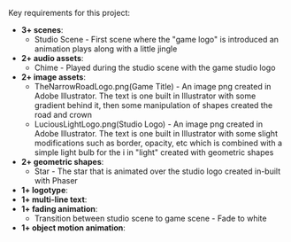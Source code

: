 Key requirements for this project:
- **3+ scenes**:
    - Studio Scene - First scene where the "game logo" is introduced an animation plays along with a little jingle
- **2+ audio assets**:
    - Chime - Played during the studio scene with the game studio logo
- **2+ image assets**: 
    - TheNarrowRoadLogo.png(Game Title) - An image png created in Adobe Illustrator. The text is one built in Illustrator with some gradient behind it, then some manipulation of shapes created the road and crown
    - LuciousLightLogo.png(Studio Logo) - An image png created in Adobe Illustrator. The text is one built in Illustrator with some slight modifications such as border, opacity, etc which is combined with a simple light bulb for the i in "light" created with geometric shapes
- **2+ geometric shapes**:
    - Star - The star that is animated over the studio logo created in-built with Phaser
- **1+ logotype**:
- **1+ multi-line text**:
- **1+ fading animation**:
    - Transition between studio scene to game scene - Fade to white
- **1+ object motion animation**: